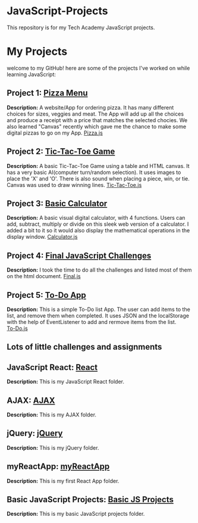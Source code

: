 # JavaScript-Projects
This repository is for my Tech Academy JavaScript projects.
# My Projects
welcome to my GitHub! here are some of the projects I've worked on while learning JavaScript:

## Project 1: [Pizza Menu](https://github.com/Dev-OtedGamer/JavaScript-Projects/blob/main/Pizza_Project/Pizza.html)
**Description:** A website/App for ordering pizza. It has many different choices for sizes, veggies and meat. The App will add up all the choices and produce a receipt with a price that matches the selected chocies. We also learned "Canvas" recently which gave me the chance to make some digital pizzas to go on my App.
[Pizza.js](https://github.com/Dev-OtedGamer/JavaScript-Projects/blob/main/Pizza_Project/Pizza_JavaScript/Pizza.js)

## Project 2: [Tic-Tac-Toe Game](https://github.com/Dev-OtedGamer/JavaScript-Projects/blob/main/TicTacToe/TicTacToe.html)
**Description:** A basic Tic-Tac-Toe Game using a table and HTML canvas. It has a very basic AI(computer turn/random selection). It uses images to place the 'X' and 'O'. There is also sound when placing a piece, win, or tie. Canvas was used to draw winning lines.
[Tic-Tac-Toe.js](https://github.com/Dev-OtedGamer/JavaScript-Projects/blob/main/TicTacToe/js/tictactoe.js)

## Project 3: [Basic Calculator](https://github.com/Dev-OtedGamer/JavaScript-Projects/blob/main/Calculator/Calculator.html)
**Description:** A basic visual digital calculator, with 4 functions. Users can add, subtract, multiply or divide on this sleek web version of a calculator. I added a bit to it so it would also display the mathematical operations in the display window. 
[Calculator.js](https://github.com/Dev-OtedGamer/JavaScript-Projects/blob/main/Calculator/Javascript/Calculator_Javascript.js)

## Project 4: [Final JavaScript Challenges](https://github.com/Dev-OtedGamer/JavaScript-Projects/blob/main/JS%20final%20challenges/IndexChallenges.html)
**Description:** I took the time to do all the challenges and listed most of them on the html document. 
[Final.js](https://github.com/Dev-OtedGamer/JavaScript-Projects/blob/main/JS%20final%20challenges/JS/JSFinals.js)

## Project 5: [To-Do App](https://github.com/Dev-OtedGamer/JavaScript-Projects/blob/main/todo_app/Index.html)
**Description:** This is a simple To-Do list App. The user can add items to the list, and remove them when completed. It uses JSON and the localStorage with the help of EventListener to add and rermove items from the list.  
[To-Do.js](https://github.com/Dev-OtedGamer/JavaScript-Projects/blob/main/todo_app/js/todo.js)

## Lots of little challenges and assignments

## JavaScript React: [React](https://github.com/Dev-OtedGamer/JavaScript-Projects/tree/main/React_Projects)
**Description:** This is my JavaScript React folder.

## AJAX: [AJAX](https://github.com/Dev-OtedGamer/JavaScript-Projects/tree/main/AJAX)
**Description:** This is my AJAX folder.

## jQuery: [jQuery](https://github.com/Dev-OtedGamer/JavaScript-Projects/tree/main/jQuery)
**Description:** This is my jQuery folder.

## myReactApp: [myReactApp](https://github.com/Dev-OtedGamer/JavaScript-Projects/tree/main/my)
**Description:** This is my first React App folder.

## Basic JavaScript Projects: [Basic JS Projects](https://github.com/Dev-OtedGamer/JavaScript-Projects/tree/main/Basic%20JavaScript%20Projects)
**Description:** This is my basic JavaScript projects folder.
